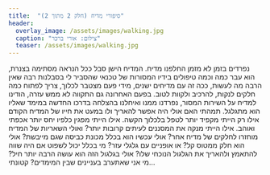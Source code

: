 ```yaml
---
title:  "סיפורי מדיח (חלק 2 מתוך 2)"
header:
  overlay_image: /assets/images/walking.jpg
  caption: "צילום: אורי ברכר"
  teaser: /assets/images/walking.jpg
---
```

<!--more-->
נפרדים בזמן
לא מזמן החלפנו מדיח. המדיח הישן סבל ככל הנראה מסתימה בצנרת, הוא עבר כמה וכמה טיפולים בידיו המסורות של טכנאי שהסביר לי בסבלנות רבה שאין הרבה מה לעשות, ככה זה עם מדיחים ישנים, מידי פעם מצטבר לכלוך, צריך לפתוח כמה חלקים לנקות, להרכיב ולקוות לטוב. בפעם האחרונה גם התקווה לא ממש עזרה, הודינו למדיח על השירות המסור, נפרדנו ממנו ואיחלנו בהצלחה בדרכו החדשה במימד שאליו הוא מתגלגל.
תמהתי האם אולי היה אפשר להאריך ולו במעט את חייו של המדיח הקודם אילו רק הייתי מקפיד יותר לטפל בלכלוך הקשה. אילו הייתי מפגין כלפיו יחס יותר אכפתי ואוהב. אילו הייתי מנקה את המסננים לעיתים קרובות יותר?
ואולי השאריות של המדיח מוחזרו לחלקים של מדיח אחר? אולי עכשיו הוא בכלל מכונת כביסה שגם מייבשת? אולי הוא חלק ממטוס קל? או אופניים עם גלגלי עזר? מי בכלל יכול לשפוט אם היה שווה להתאמץ ולהאריך את הגלגול הנוכחי שלו? אולי בגלגול הזה הוא עושה הרבה יותר חיל? מי אני שאתערב בעניינים שבין המימדים?
קטונתי…